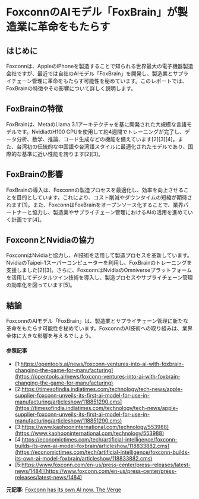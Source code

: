 # FoxconnのAIモデル「FoxBrain」が製造業に革命をもたらす

## はじめに

Foxconnは、AppleのiPhoneを製造することで知られる世界最大の電子機器製造会社ですが、最近では自社のAIモデル「FoxBrain」を開発し、製造業とサプライチェーン管理に革命をもたらす可能性を秘めています。このレポートでは、FoxBrainの特徴やその影響について詳しく説明します。

## FoxBrainの特徴

FoxBrainは、MetaのLlama 3.1アーキテクチャを基に開発された大規模な言語モデルです。NvidiaのH100 GPUを使用して約4週間でトレーニングが完了し、データ分析、数学、推論、コード生成などの機能を備えています[2][3][4]。また、台湾初の伝統的な中国語や台湾語スタイルに最適化されたモデルであり、国際的な基準に近い性能を誇ります[2][3]。

## FoxBrainの影響

FoxBrainの導入は、Foxconnの製造プロセスを最適化し、効率を向上させることを目的としています。これにより、コスト削減やダウンタイムの短縮が期待されます[1]。また、FoxconnはFoxBrainをオープンソース化することで、業界パートナーと協力し、製造業やサプライチェーン管理におけるAIの活用を進めていく計画です[4]。

## FoxconnとNvidiaの協力

FoxconnはNvidiaと協力し、AI技術を活用して製造プロセスを革新しています。NvidiaのTaipei-1スーパーコンピューターを利用し、FoxBrainのトレーニングを支援しました[2][3]。さらに、FoxconnはNvidiaのOmniverseプラットフォームを活用してデジタルツイン技術を導入し、製造プロセスやサプライチェーン管理の効率化を図っています[5]。

## 結論

FoxconnのAIモデル「FoxBrain」は、製造業とサプライチェーン管理に新たな革命をもたらす可能性を秘めています。FoxconnのAI技術への取り組みは、業界全体に大きな影響を与えるでしょう。

#### 参照記事
- [1:https://opentools.ai/news/foxconn-ventures-into-ai-with-foxbrain-changing-the-game-for-manufacturing](https://opentools.ai/news/foxconn-ventures-into-ai-with-foxbrain-changing-the-game-for-manufacturing)
- [2:https://timesofindia.indiatimes.com/technology/tech-news/apple-supplier-foxconn-unveils-its-first-ai-model-for-use-in-manufacturing/articleshow/118851290.cms](https://timesofindia.indiatimes.com/technology/tech-news/apple-supplier-foxconn-unveils-its-first-ai-model-for-use-in-manufacturing/articleshow/118851290.cms)
- [3:https://www.kaohooninternational.com/technology/553988](https://www.kaohooninternational.com/technology/553988)
- [4:https://economictimes.com/tech/artificial-intelligence/foxconn-builds-its-own-ai-model-foxbrain/articleshow/118833882.cms](https://economictimes.com/tech/artificial-intelligence/foxconn-builds-its-own-ai-model-foxbrain/articleshow/118833882.cms)
- [5:https://www.foxconn.com/en-us/press-center/press-releases/latest-news/1484](https://www.foxconn.com/en-us/press-center/press-releases/latest-news/1484)


**元記事:** [Foxconn has its own AI now. The Verge](https://www.theverge.com/news/626659/f)
